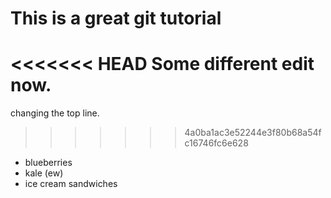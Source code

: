 # This is a great git tutorial

<<<<<<< HEAD
Some different edit now.
=======
changing the top line.
>>>>>>> 4a0ba1ac3e52244e3f80b68a54fc16746fc6e628
 - blueberries
 - kale (ew)
 - ice cream sandwiches
